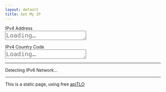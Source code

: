 ```yaml
---
layout: default
title: Get My IP
---
```


<p style="margin-bottom: 0;">IPv4 Address</p>

<textarea rows="1" id="ipv4" readonly="readonly" style="font-size: 20px" placeholder="Loading…"></textarea>

<p style="margin-bottom: 0;">IPv4 Country Code</p>

<textarea rows="1" id="ipv4country" readonly="readonly" style="font-size: 20px" placeholder="Loading…"></textarea>

<hr />

<p id="checkingipv6">Detecting IPv6 Network…</p>

<div id="ipv6area" style="display: none;">

<p style="margin-bottom: 0;">IPv6 Address</p>

<textarea rows="1" id="ipv6" readonly="readonly" style="font-size: 20px"></textarea>

<p style="margin-bottom: 0;">IPv6 Country Code</p>

<textarea rows="1" id="ipv6country" readonly="readonly" style="font-size: 20px"></textarea>

</div>

<div id="noipv6" style="display: none;">

<p>Not support IPv6, no IPv6 address can be found.</p>

</div>

<hr />

This is a static page, using free [apiTLO](https://git.tlo.xyz/TLOxyz/API/wikis/my-ip#jsonp-api)

<script>
$.ajax({
	type: 'GET',
	url: 'https://api.tlo.xyz/myip/jsonp.php',
	dataType: 'jsonp',
	crossDomain: true,
	timeout: 10000
}).done(function(response){
	ipv4 = response.ip;
	$("#ipv4").text(response.ip);
	$("#ipv4country").text(response.country);
}).fail(function(error){
	console.log(error.statusText);
});

$.ajax({
	type: 'GET',
	url: 'https://ipv6-api.tlo.xyz/myip/jsonp.php',
	dataType: 'jsonp',
	crossDomain: true,
	timeout: 10000
}).done(function(response){
	$("#checkingipv6").hide();
	$("#noipv6").hide();
	$("#ipv6area").show();
	$("#ipv6").text(response.ip);
	$("#ipv6country").text(response.country);
}).fail(function(error){
	$("#checkingipv6").text(error.statusText);
	$("#noipv6").show();
});
</script>
